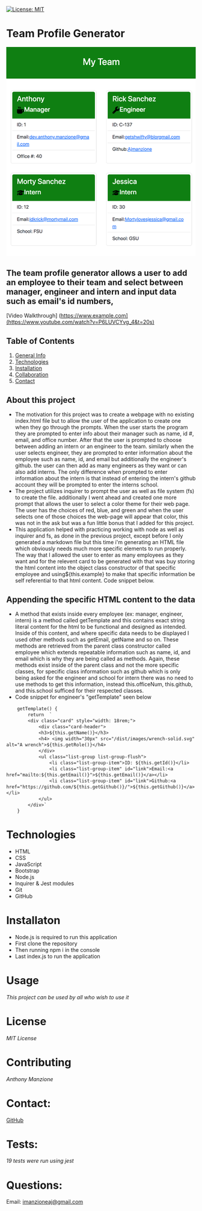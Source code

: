 
[![License: MIT](https://img.shields.io/badge/License-MIT-yellow.svg)](https://opensource.org/licenses/MIT)
# Team Profile Generator

![alt text](.//dist/images/example.png)

## The team profile generator allows a user to add an employee to their team and select between manager, engineer and intern and input data such as email's id numbers, 


[Video Walkthrough] (https://www.example.com](https://www.youtube.com/watch?v=P6LUVCYvg_4&t=20s)


## Table of Contents
1. [General Info](#general)
2. [Technologies](#technologies)
3. [Installation](#installation)
4. [Collaboration](#contributing)
5. [Contact](#contact) 

## About this project

- The motivation for this project was to create a webpage with no existing index.html file but to allow the user of the application to create one when they go through the prompts. When the user starts the program they are prompted to enter info about their manager such as name, id #, email, and office number. After that the user is prompted to choose between adding an intern or an engineer to the team. similarly when the user selects engineer, they are prompted to enter information about the employee such as name, id, and email but additionally the engineer's github. the user can then add as many engineers as they want or can also add interns. The only difference when prompted to enter information about the intern is that instead of entering the intern's github account they will be prompted to enter the interns school.
- The project utilizes inquirer to prompt the user as well as file system (fs) to create the file. additionally I went ahead and created one more prompt that allows the user to select a color theme for their web page. The user has the choices of red, blue, and green and when the user selects one of those choices the web-page will appear that color, this was not in the ask but was a fun little bonus that I added for this project.
- This application helped with practicing working with node as well as inquirer and fs, as done in the previous project, except before I only generated a markdown file but this time i'm generating an HTML file which obviously needs much more specific elements to run properly. The way that I allowed the user to enter as many employees as they want and for the relevent card to be generated with that was buy storing the html content into the object class constructor of that specific employee and using${this.example} to make that specific information be self referential to that html content. Code snippet below.


## Appending the specific HTML content to the data 

- A method that exists inside every employee (ex: manager, engineer, intern) is a method called getTemplate and this contains exact string literal content for the html to be functional and designed as intended. Inside of this content, and where specific data needs to be displayed I used other methods such as getEmail, getName and so on. These methods are retrieved from the parent class constructor called employee which extends repeatable information such as name, id, and email which is why they are being called as methods. Again, these methods exist inside of the parent class and not the more specific classes, for specific class information such as github which is only being asked for the engineer and school for intern there was no need to use methods to get this information, instead this.officeNum, this.github, and this.school sufficed for their respected classes.
- Code snippet for engineer's "getTemplate" seen below

```
    getTemplate() {
        return  `  
        <div class="card" style="width: 18rem;">
            <div class="card-header">
            <h3>${this.getName()}</h3>
            <h4> <img width="30px" src="/dist/images/wrench-solid.svg" alt="A wrench">${this.getRole()}</h4>
            </div>
            <ul class="list-group list-group-flush">
                <li class="list-group-item">ID: ${this.getId()}</li>
                <li class="list-group-item" id="link">Email:<a href="mailto:${this.getEmail()}">${this.getEmail()}</a></li>
                <li class="list-group-item" id="link">Github:<a href="https://github.com/${this.getGithub()}/">${this.getGithub()}</a></li>
            </ul>
        </div>`
    }
```

# Technologies
- HTML
- CSS
- JavaScript
- Bootstrap
- Node.js
- Inquirer & Jest modules
- Git
- GitHub

# Installaton
- Node.js is required to run this application
- First clone the repository 
- Then running npm i in the console 
- Last index.js to run the application

# Usage
*This project can be used by all who wish to use it*

# License
*MIT License*

# Contributing
*Anthony Manzione*

# Contact: 
[GitHub](https://github.com/Ajmanzione)

# Tests:
*19 tests were run using jest*

# Questions:
Email: imanzioneaj@gmail.com
